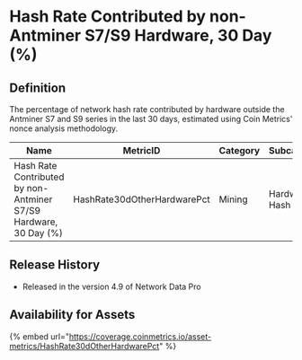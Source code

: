 # Hash Rate Contributed by non-Antminer S7/S9 Hardware, 30 Day (%)

## Definition

The percentage of network hash rate contributed by hardware outside the Antminer S7 and S9 series in the last 30 days, estimated using Coin Metrics' nonce analysis methodology.

| Name                                                             | MetricID                    | Category | Subcategory        | Type  | Unit          | Interval |
| ---------------------------------------------------------------- | --------------------------- | -------- | ------------------ | ----- | ------------- | -------- |
| Hash Rate Contributed by non-Antminer S7/S9 Hardware, 30 Day (%) | HashRate30dOtherHardwarePct | Mining   | Hardware Hash Rate | Ratio | Dimensionless | 30 days  |

## Release History

* Released in the version 4.9 of Network Data Pro

## Availability for Assets

{% embed url="https://coverage.coinmetrics.io/asset-metrics/HashRate30dOtherHardwarePct" %}
